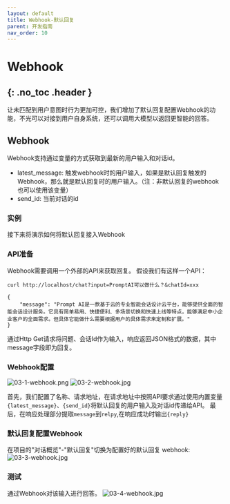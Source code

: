 ```yaml
---
layout: default
title: Webhook-默认回复
parent: 开发指南
nav_order: 10
---
```


# Webhook
{: .no_toc .header }
---
让未匹配到用户意图时行为更加可控，我们增加了默认回复配置Webhook的功能，不光可以对接到用户自身系统，还可以调用大模型以返回更智能的回答。


## Webhook

Webhook支持通过变量的方式获取到最新的用户输入和对话id。

- latest_message: 触发webhook时的用户输入，如果是默认回复触发的Webhook，那么就是默认回复时的用户输入。（注：非默认回复的webhook也可以使用该变量）
- send_id: 当前对话的id

### 实例

接下来将演示如何将默认回复接入Webhook

### API准备

Webhook需要调用一个外部的API来获取回复。 假设我们有这样一个API：

```shell
curl http://localhost/chat?input=PromptAI可以做什么？&chatId=xxx

{
	"message": "Prompt AI是一款基于云的专业智能会话设计云平台，能够提供全面的智能会话设计服务。它具有简单易用、快捷便利、多场景切换和快速上线等特点，能够满足中小企业客户的全面需求。但具体它能做什么需要根据用户的具体需求来定制和扩展。"
}
```

通过Http Get请求将问题、会话Id作为输入，响应返回JSON格式的数据，其中message字段即为回复。

### Webhook配置

![03-1-webhook.png](/assets/images/tutorial/webhook/03-1-webhook.jpg)
![03-2-webhook.jpg](/assets/images/tutorial/webhook/03-2-webhook.jpg)

首先，我们配置了名称、请求地址，在请求地址中按照API要求通过使用内置变量`{latest_message}`、`{send_id}`将默认回复的用户输入及对话id传递给API。
最后，在响应处理部分提取`message`到`relpy`,在响应成功时输出`{reply}`

### 默认回复配置Webhook

在项目的"对话概览"-"默认回复"切换为配置好的默认回复 webhook:
![03-3-webhook.jpg](/assets/images/tutorial/webhook/03-3-webhook.jpg)

### 测试

通过Webhook对该输入进行回答。
![03-4-webhook.jpg](/assets/images/tutorial/webhook/03-4-webhook.jpg)
